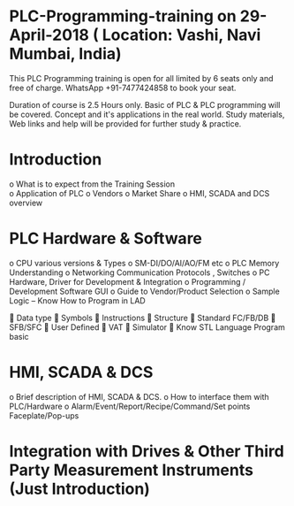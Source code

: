 # PLC-Programming-training on 29-April-2018 ( Location: Vashi, Navi Mumbai, India)

This PLC Programming training is open for all limited by 6 seats only and free of charge. WhatsApp +91-7477424858 to book your seat.

Duration of course is 2.5 Hours only. 
Basic of PLC & PLC programming will be covered.
Concept and it's applications in the real world.
Study materials, Web links and help will be provided for further study & practice.

# Introduction

o	What is to expect from the Training Session        
o	Application of PLC
o	Vendors
o	Market Share
o	HMI, SCADA and DCS overview

# PLC Hardware & Software

o	CPU various versions & Types
o	SM-DI/DO/AI/AO/FM etc
o	PLC Memory Understanding
o	Networking Communication Protocols , Switches
o	PC Hardware, Driver for Development & Integration
o	Programming / Development Software GUI
o	Guide to Vendor/Product Selection
o	Sample Logic – Know How to Program in LAD 

  	Data type
  	Symbols
  	Instructions
  	Structure
  	Standard FC/FB/DB
  	SFB/SFC
  	User Defined
  	VAT
  	Simulator
  	Know STL Language Program basic
  
# HMI, SCADA & DCS 

o	Brief description of HMI, SCADA & DCS.
o	How to interface them with PLC/Hardware
o	Alarm/Event/Report/Recipe/Command/Set points Faceplate/Pop-ups

# Integration with Drives & Other Third Party Measurement Instruments (Just Introduction)
